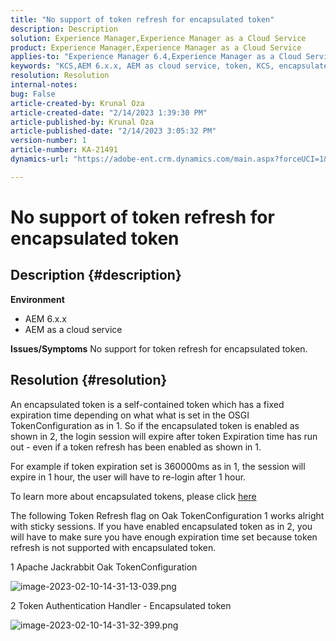 ```yaml
---
title: "No support of token refresh for encapsulated token"
description: Description
solution: Experience Manager,Experience Manager as a Cloud Service
product: Experience Manager,Experience Manager as a Cloud Service
applies-to: "Experience Manager 6.4,Experience Manager as a Cloud Service,Experience Manager 6.5"
keywords: "KCS,AEM 6.x.x, AEM as cloud service, token, KCS, encapsulated token"
resolution: Resolution
internal-notes: 
bug: False
article-created-by: Krunal Oza
article-created-date: "2/14/2023 1:39:30 PM"
article-published-by: Krunal Oza
article-published-date: "2/14/2023 3:05:32 PM"
version-number: 1
article-number: KA-21491
dynamics-url: "https://adobe-ent.crm.dynamics.com/main.aspx?forceUCI=1&pagetype=entityrecord&etn=knowledgearticle&id=6c881cfc-6cac-ed11-aad1-6045bd006793"

---
```

# No support of token refresh for encapsulated token

## Description {#description}

<b>Environment</b>
- AEM 6.x.x
- AEM as a cloud service



<b>Issues/Symptoms</b>
No support for token refresh for encapsulated token.




## Resolution {#resolution}


An encapsulated token is a self-contained token which has a fixed expiration time depending on what what is set in the OSGI TokenConfiguration as in 1. So if the encapsulated token is enabled as shown in 2, the login session will expire after token Expiration time has run out - even if a token refresh has been enabled as shown in 1.

For example if token expiration set is 360000ms as in 1, the session will expire in 1 hour, the user will have to re-login after 1 hour.

To learn more about encapsulated tokens, please click [here](https://experienceleague.adobe.com/docs/experience-manager-64/administering/security/encapsulated-token.html?lang=en)

The following Token Refresh flag on Oak TokenConfiguration 1 works alright with sticky sessions. If you have enabled encapsulated token as in 2, you will have to make sure you have enough expiration time set because token refresh is not supported with encapsulated token.



1 Apache Jackrabbit Oak TokenConfiguration

![image-2023-02-10-14-31-13-039.png](https://jira.corp.adobe.com/secure/attachment/9633655/image-2023-02-10-14-31-13-039.png)

2 Token Authentication Handler - Encapsulated token



![image-2023-02-10-14-31-32-399.png](https://jira.corp.adobe.com/secure/attachment/9633654/image-2023-02-10-14-31-32-399.png)


